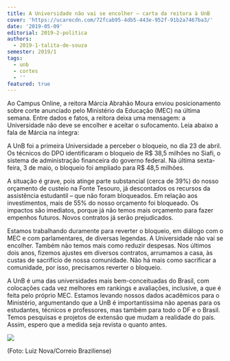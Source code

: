 ```yaml
---
title: A Universidade não vai se encolher – carta da reitora à UnB
cover: 'https://ucarecdn.com/72fcab95-4db5-443e-952f-91b2a7467ba3/'
date: '2019-05-09'
editorial: 2019-2-politica
authors:
  - 2019-1-talita-de-souza
semester: 2019/1
tags:
  - unb
  - cortes
  - ''
featured: true
---
```

Ao Campus Online, a reitora Márcia Abrahão Moura enviou posicionamento sobre corte anunciado pelo Ministério da Educação (MEC) na última semana. Entre dados e fatos, a reitora deixa uma mensagem: a Universidade não deve se encolher e aceitar o sufocamento. Leia abaixo a fala de Márcia na íntegra: 

A UnB foi a primeira Universidade a perceber o bloqueio, no dia 23 de abril. Os técnicos do DPO identificaram o bloqueio de R$ 38,5 milhões no Siafi, o sistema de administração financeira do governo federal. Na última sexta-feira, 3 de maio, o bloqueio foi ampliado para R$ 48,5 milhões.

A situação é grave, pois atinge parte substancial (cerca de 39%) do nosso orçamento de custeio na Fonte Tesouro, já descontados os recursos da assistência estudantil – que não foram bloqueados. Em relação aos investimentos, mais de 55% do nosso orçamento foi bloqueado. Os impactos são imediatos, porque já não temos mais orçamento para fazer empenhos futuros. Novos contratos já serão prejudicados.

Estamos trabalhando duramente para reverter o bloqueio, em diálogo com o MEC e com parlamentares, de diversas legendas. A Universidade não vai se encolher. Também não temos mais como reduzir despesas. Nos últimos dois anos, fizemos ajustes em diversos contratos, arrumamos a casa, às custas de sacrifício de nossa comunidade. Não há mais como sacrificar a comunidade, por isso, precisamos reverter o bloqueio.

A UnB é uma das universidades mais bem-conceituadas do Brasil, com colocações cada vez melhores em rankings e avaliações, inclusive, a que é feita pelo próprio MEC. Estamos levando nossos dados acadêmicos para o Ministério, argumentando que a UnB é importantíssima não apenas para os estudantes, técnicos e professores, mas também para todo o DF e o Brasil. Temos pesquisas e projetos de extensão que mudam a realidade do país. Assim, espero que a medida seja revista o quanto antes.

![](https://ucarecdn.com/4d8f01c2-4a06-433e-ab28-9e4488a6ddbf/)

(Foto: Luiz Nova/Correio Braziliense)
